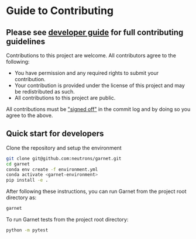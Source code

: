 # Guide to Contributing

## Please see [developer guide](https://garnet-neutrons.org.readthedocs.build/en/latest/Developer/index.html) for full contributing guidelines

Contributions to this project are welcome. All contributors agree to the following:
- You have permission and any required rights to submit your contribution.
- Your contribution is provided under the license of this project and may be redistributed as such.
- All contributions to this project are public.

All contributions must be ["signed off"](https://git-scm.com/docs/git-commit#Documentation/git-commit.txt---signoff) in the commit
log and by doing so you agree to the above.


## Quick start for developers

Clone the repository and setup the environment

```bash
git clone git@github.com:neutrons/garnet.git
cd garnet
conda env create -f environment.yml
conda activate <garnet-environment>
pip install -e .
```

After following these instructions, you can run Garnet from the project root directory as:

```bash
garnet
```

To run Garnet tests from the project root directory:

```bash
python -m pytest
```
